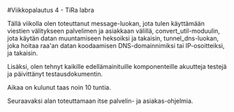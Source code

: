 #Viikkopalautus 4 - TiRa labra

Tällä viikolla olen toteuttanut message-luokan, jota tulen käyttämään viestien välitykseen palvelimen ja asiakkaan välillä, convert_util-moduulin, jota käytän datan muuntamiseen heksoiksi ja takaisin, tunnel_dns-luokan, joka hoitaa raa'an datan koodaamisen DNS-domainnimiksi tai IP-osoitteiksi, ja takaisin.

Lisäksi, olen tehnyt kaikille edellämainituille komponenteille akuutteja testejä ja päivittänyt testausdokumentin.

Aikaa on kulunut taas noin 10 tuntia. 

Seuraavaksi alan toteuttamaan itse palvelin- ja asiakas-ohjelmia.

